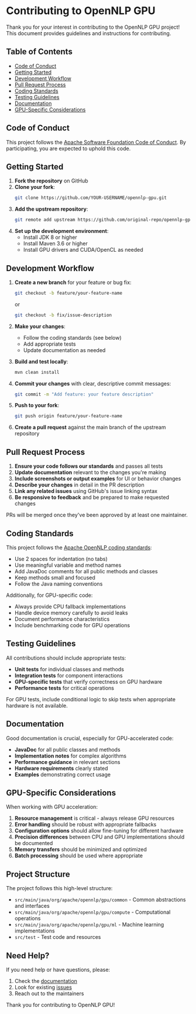 # Contributing to OpenNLP GPU

Thank you for your interest in contributing to the OpenNLP GPU project! This document provides guidelines and instructions for contributing.

## Table of Contents

- [Code of Conduct](#code-of-conduct)
- [Getting Started](#getting-started)
- [Development Workflow](#development-workflow)
- [Pull Request Process](#pull-request-process)
- [Coding Standards](#coding-standards)
- [Testing Guidelines](#testing-guidelines)
- [Documentation](#documentation)
- [GPU-Specific Considerations](#gpu-specific-considerations)

## Code of Conduct

This project follows the [Apache Software Foundation Code of Conduct](https://www.apache.org/foundation/policies/conduct.html). By participating, you are expected to uphold this code.

## Getting Started

1. **Fork the repository** on GitHub
2. **Clone your fork**:
   ```bash
   git clone https://github.com/YOUR-USERNAME/opennlp-gpu.git
   ```
3. **Add the upstream repository**:
   ```bash
   git remote add upstream https://github.com/original-repo/opennlp-gpu.git
   ```
4. **Set up the development environment**:
   - Install JDK 8 or higher
   - Install Maven 3.6 or higher
   - Install GPU drivers and CUDA/OpenCL as needed

## Development Workflow

1. **Create a new branch** for your feature or bug fix:
   ```bash
   git checkout -b feature/your-feature-name
   ```
   or
   ```bash
   git checkout -b fix/issue-description
   ```

2. **Make your changes**:
   - Follow the coding standards (see below)
   - Add appropriate tests
   - Update documentation as needed

3. **Build and test locally**:
   ```bash
   mvn clean install
   ```

4. **Commit your changes** with clear, descriptive commit messages:
   ```bash
   git commit -m "Add feature: your feature description"
   ```

5. **Push to your fork**:
   ```bash
   git push origin feature/your-feature-name
   ```

6. **Create a pull request** against the main branch of the upstream repository

## Pull Request Process

1. **Ensure your code follows our standards** and passes all tests
2. **Update documentation** relevant to the changes you're making
3. **Include screenshots or output examples** for UI or behavior changes
4. **Describe your changes** in detail in the PR description
5. **Link any related issues** using GitHub's issue linking syntax
6. **Be responsive to feedback** and be prepared to make requested changes

PRs will be merged once they've been approved by at least one maintainer.

## Coding Standards

This project follows the [Apache OpenNLP coding standards](https://opennlp.apache.org/dev-contribution.html#coding-standards):

- Use 2 spaces for indentation (no tabs)
- Use meaningful variable and method names
- Add JavaDoc comments for all public methods and classes
- Keep methods small and focused
- Follow the Java naming conventions

Additionally, for GPU-specific code:
- Always provide CPU fallback implementations
- Handle device memory carefully to avoid leaks
- Document performance characteristics
- Include benchmarking code for GPU operations

## Testing Guidelines

All contributions should include appropriate tests:

- **Unit tests** for individual classes and methods
- **Integration tests** for component interactions
- **GPU-specific tests** that verify correctness on GPU hardware
- **Performance tests** for critical operations

For GPU tests, include conditional logic to skip tests when appropriate hardware is not available.

## Documentation

Good documentation is crucial, especially for GPU-accelerated code:

- **JavaDoc** for all public classes and methods
- **Implementation notes** for complex algorithms
- **Performance guidance** in relevant sections
- **Hardware requirements** clearly stated
- **Examples** demonstrating correct usage

## GPU-Specific Considerations

When working with GPU acceleration:

1. **Resource management** is critical - always release GPU resources
2. **Error handling** should be robust with appropriate fallbacks
3. **Configuration options** should allow fine-tuning for different hardware
4. **Precision differences** between CPU and GPU implementations should be documented
5. **Memory transfers** should be minimized and optimized
6. **Batch processing** should be used where appropriate

## Project Structure

The project follows this high-level structure:

- `src/main/java/org/apache/opennlp/gpu/common` - Common abstractions and interfaces
- `src/main/java/org/apache/opennlp/gpu/compute` - Computational operations
- `src/main/java/org/apache/opennlp/gpu/ml` - Machine learning implementations
- `src/test` - Test code and resources

## Need Help?

If you need help or have questions, please:

1. Check the [documentation](docs/)
2. Look for existing [issues](https://github.com/original-repo/opennlp-gpu/issues)
3. Reach out to the maintainers

Thank you for contributing to OpenNLP GPU!
